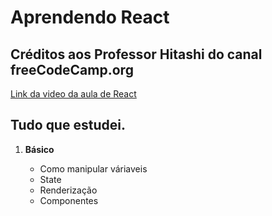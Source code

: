 # Aprendendo React

   <h2>Créditos aos Professor Hitashi do canal freeCodeCamp.org </h2>
      <a href= "https://www.youtube.com/watch?v=Bvwq_S0n2pk&t=8544s&ab_channel=freeCodeCamp.org"> Link da video da aula de React </a>

 <h2>Tudo que estudei.</h2>

<ol type ="1"> 
   <li> <strong>Básico</strong></li>
   <ul> 
      <li>Como manipular váriaveis </li>
      <li>State </li>
      <li>Renderização </li>
      <li>Componentes </li>
   </ul>
   <br>
</ol>
